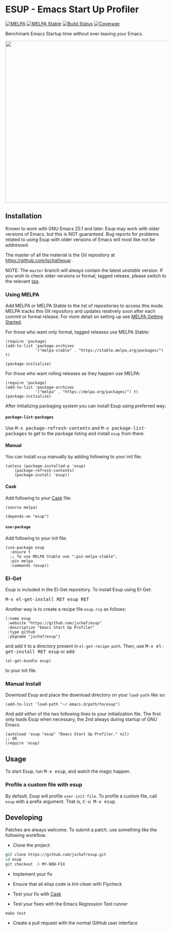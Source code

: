 # ESUP - Emacs Start Up Profiler

[![MELPA][melpa badge]][melpa link]
[![MELPA Stable][melpa-s badge]][melpa-s link]
[![Build Status][actions badge]][actions link]
[![Coverage][ccov badge]][ccov link]

Benchmark Emacs Startup time without ever leaving your Emacs.

<p align="center">
  <img src="./esup-screenshot.png" width="512" height="504"/>
</p>

## Installation

Known to work with GNU Emacs 25.1 and later.  Esup may work with older versions
of Emacs, but this is NOT guaranteed.  Bug reports for problems related to using
Esup with older versions of Emacs will most like not be addressed.

The master of all the material is the Git repository at
https://github.com/jschaf/esup .

NOTE: The `master` branch will always contain the latest _unstable_ version.  If
you wish to check older versions or formal, tagged release, please switch to the
relevant [tag][esup tags].

### Using MELPA

Add MELPA or MELPA Stable to the list of repositories to access this mode.
MELPA tracks this Git repository and updates relatively soon after each commit
or formal release.  For more detail on setting up see [MELPA Getting
Started][melpa help].

For those who want only formal, tagged releases use MELPA Stable:

``` emacs-lisp
(require 'package)
(add-to-list 'package-archives
             '("melpa-stable" . "https://stable.melpa.org/packages/") t)

(package-initialize)
```

For those who want rolling releases as they happen use MELPA:

``` emacs-lisp
(require 'package)
(add-to-list 'package-archives
             '("melpa" . "https://melpa.org/packages/") t)
(package-initialize)
```

After initializing packaging system you can install Esup using preferred way:

#### `package-list-packages`

Use <kbd>M-x package-refresh-contents</kbd> and <kbd>M-x
package-list-packages</kbd> to get to the package listing and install `esup`
from there.

#### Manual

You can install `esup` manually by adding following to your init file:

``` emacs-lisp
(unless (package-installed-p 'esup)
    (package-refresh-contents)
    (package-install 'esup))
```

#### Cask

Add following to your [Cask][cask] file:

``` emacs-lisp
(source melpa)

(depends-on "esup")
```

#### `use-package`

Add following to your init file:

``` emacs-lisp
(use-package esup
  :ensure t
  ;; To use MELPA Stable use ":pin melpa-stable",
  :pin melpa
  :commands (esup))
```

### El-Get

Esup is included in the El-Get repository.  To install Esup using El-Get:

<kbd>M-x el-get-install RET esup RET</kbd>

Another way is to create a recipe file `esup.rcp` as follows:

``` emacs-lisp
(:name esup
 :website "https://github.com/jschaf/esup"
 :description "Emacs Start Up Profiler"
 :type github
 :pkgname "jschaf/esup")
```

and add it to a directory present in `el-get-recipe-path`.  Then, use <kbd>M-x
el-get-install RET esup</kbd> or add:

``` emacs-lisp
(el-get-bundle esup)
```

to your init file.

### Manual Install


Download Esup and place the download directory on your `load-path` like so:

```emacs-lisp
(add-to-list 'load-path "~/.emacs.d/path/to/esup")
```

And add _either_ of the two following lines to your initialization file.  The
first only loads Esup when necessary, the 2nd always during startup of GNU
Emacs.

``` emacs-lisp
(autoload 'esup "esup" "Emacs Start Up Profiler." nil)
;; OR
(require 'esup)
```

## Usage

To start Esup, run <kbd>M-x esup</kbd>, and watch the magic happen.

### Profile a custom file with esup

By default, Esup will profile `user-init-file`.  To profile a custom file, call
`esup` with a prefix argument.  That is, <kbd>C-u M-x esup</kbd>.

## Developing

Patches are always welcome.  To submit a patch, use something like the following
workflow.

- Clone the project:
``` sh
git clone https://github.com/jschaf/esup.git
cd esup
git checkout -b MY-NEW-FIX
```

- Implement your fix

- Ensure that all elisp code is lint-clean with Flycheck

- Test your fix with [Cask][cask]

- Test your fixes with the Emacs Regression Test runner
```
make test
```

- Create a pull request with the normal GitHub user interface

[actions badge]: https://github.com/jschaf/esup/workflows/build/badge.svg
[actions link]: https://github.com/jschaf/esup/actions
[melpa badge]: https://melpa.org/packages/esup-badge.svg
[melpa link]: https://melpa.org/#/esup
[melpa-s badge]: https://stable.melpa.org/packages/esup-badge.svg
[melpa-s link]: https://stable.melpa.org/#/esup
[esup tags]: https://github.com/jschaf/esup/tags
[melpa help]: https://melpa.org/#/getting-started
[cask]: https://cask.github.io
[ccov badge]: https://codecov.io/gh/jschaf/esup/branch/master/graph/badge.svg
[ccov link]: https://codecov.io/gh/jschaf/esup
